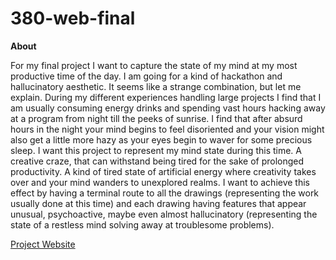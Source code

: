 # 380-web-final

**About**

For my final project I want to capture the state of my mind at my most productive time of the day. I am going for a kind of hackathon and hallucinatory aesthetic. It seems like a strange combination, but let me explain. During my different experiences handling large projects I find that I am usually consuming energy drinks and spending vast hours hacking away at a program from night till the peeks of sunrise. I find that after absurd hours in the night your mind begins to feel disoriented and your vision might also get a little more hazy as your eyes begin to waver for some precious sleep. I want this project to represent my mind state during this time. A creative craze, that can withstand being tired for the sake of prolonged productivity. A kind of tired state of artificial energy where creativity takes over and your mind wanders to unexplored realms. I want to achieve this effect by having a terminal route to all the drawings (representing the work usually done at this time) and each drawing having features that appear unusual, psychoactive,  maybe even almost hallucinatory (representing the state of a restless mind solving away at troublesome problems).

[Project Website](http://i6.cims.nyu.edu/~sr4670/380/final-project/index.html)
